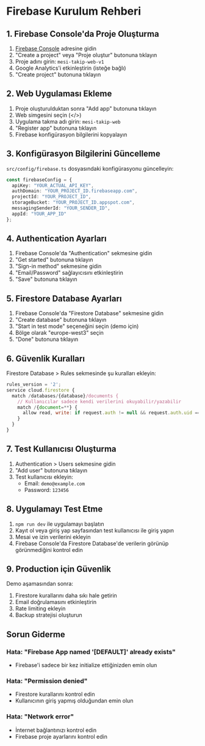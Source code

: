# Firebase Kurulum Rehberi

## 1. Firebase Console'da Proje Oluşturma

1. [Firebase Console](https://console.firebase.google.com/) adresine gidin
2. "Create a project" veya "Proje oluştur" butonuna tıklayın
3. Proje adını girin: `mesi-takip-web-v1`
4. Google Analytics'i etkinleştirin (isteğe bağlı)
5. "Create project" butonuna tıklayın

## 2. Web Uygulaması Ekleme

1. Proje oluşturulduktan sonra "Add app" butonuna tıklayın
2. Web simgesini seçin (</>)
3. Uygulama takma adı girin: `mesi-takip-web`
4. "Register app" butonuna tıklayın
5. Firebase konfigürasyon bilgilerini kopyalayın

## 3. Konfigürasyon Bilgilerini Güncelleme

`src/config/firebase.ts` dosyasındaki konfigürasyonu güncelleyin:

```typescript
const firebaseConfig = {
  apiKey: "YOUR_ACTUAL_API_KEY",
  authDomain: "YOUR_PROJECT_ID.firebaseapp.com",
  projectId: "YOUR_PROJECT_ID",
  storageBucket: "YOUR_PROJECT_ID.appspot.com",
  messagingSenderId: "YOUR_SENDER_ID",
  appId: "YOUR_APP_ID"
};
```

## 4. Authentication Ayarları

1. Firebase Console'da "Authentication" sekmesine gidin
2. "Get started" butonuna tıklayın
3. "Sign-in method" sekmesine gidin
4. "Email/Password" sağlayıcısını etkinleştirin
5. "Save" butonuna tıklayın

## 5. Firestore Database Ayarları

1. Firebase Console'da "Firestore Database" sekmesine gidin
2. "Create database" butonuna tıklayın
3. "Start in test mode" seçeneğini seçin (demo için)
4. Bölge olarak "europe-west3" seçin
5. "Done" butonuna tıklayın

## 6. Güvenlik Kuralları

Firestore Database > Rules sekmesinde şu kuralları ekleyin:

```javascript
rules_version = '2';
service cloud.firestore {
  match /databases/{database}/documents {
    // Kullanıcılar sadece kendi verilerini okuyabilir/yazabilir
    match /{document=**} {
      allow read, write: if request.auth != null && request.auth.uid == resource.data.userId;
    }
  }
}
```

## 7. Test Kullanıcısı Oluşturma

1. Authentication > Users sekmesine gidin
2. "Add user" butonuna tıklayın
3. Test kullanıcısı ekleyin:
   - Email: `demo@example.com`
   - Password: `123456`

## 8. Uygulamayı Test Etme

1. `npm run dev` ile uygulamayı başlatın
2. Kayıt ol veya giriş yap sayfasından test kullanıcısı ile giriş yapın
3. Mesai ve izin verilerini ekleyin
4. Firebase Console'da Firestore Database'de verilerin görünüp görünmediğini kontrol edin

## 9. Production için Güvenlik

Demo aşamasından sonra:
1. Firestore kurallarını daha sıkı hale getirin
2. Email doğrulamasını etkinleştirin
3. Rate limiting ekleyin
4. Backup stratejisi oluşturun

## Sorun Giderme

### Hata: "Firebase App named '[DEFAULT]' already exists"
- Firebase'i sadece bir kez initialize ettiğinizden emin olun

### Hata: "Permission denied"
- Firestore kurallarını kontrol edin
- Kullanıcının giriş yapmış olduğundan emin olun

### Hata: "Network error"
- İnternet bağlantınızı kontrol edin
- Firebase proje ayarlarını kontrol edin 